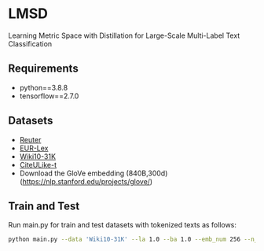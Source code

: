 # LMSD
Learning Metric Space with Distillation for Large-Scale Multi-Label Text Classification
## Requirements
* python==3.8.8
* tensorflow==2.7.0

## Datasets
* [Reuter](https://archive.ics.uci.edu/ml/datasets/Reuters-21578+Text+Categorization+Collection)
* [EUR-Lex](https://drive.google.com/open?id=1iPGbr5-z2LogtMFG1rwwekV_aTubvAb2)
* [Wiki10-31K](https://drive.google.com/open?id=1Tv4MHQzDWTUC9hRFihRhG8_jt1h0VhnR)
* [CiteULike-t](https://github.com/js05212/citeulike-t)
* Download the GloVe embedding (840B,300d)  (https://nlp.stanford.edu/projects/glove/)

## Train and Test
Run main.py for train and test datasets with tokenized texts as follows:
```bash
python main.py --data 'Wiki10-31K' --la 1.0 --ba 1.0 --emb_num 256 --n_negative 1000
```

